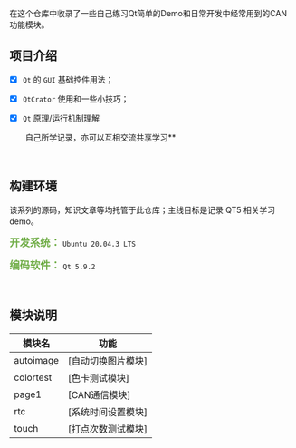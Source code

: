 
在这个仓库中收录了一些自己练习Qt简单的Demo和日常开发中经常用到的CAN功能模块。

## 项目介绍

- [x] `Qt` 的 `GUI` 基础控件用法；

- [x] `QtCrator` 使用和一些小技巧；

- [x] `Qt` 原理/运行机制理解

　　自己所学记录，亦可以互相交流共享学习**</font>

<br>

## 构建环境

该系列的源码，知识文章等均托管于此仓库；主线目标是记录 QT5 相关学习demo。

<font color=#70AD47 size=4 face="幼圆">**开发系统：**</font>      `Ubuntu 20.04.3 LTS`

<font color=#70AD47 size=4 face="幼圆">**编码软件：** </font> `Qt 5.9.2` 

<br>

## 模块说明

| 模块名           | 功能                                                         |
| ---------------- | ------------------------------------------------------------ |
| autoimage | [自动切换图片模块] |
| colortest | [色卡测试模块]    |
| page1     | [CAN通信模块]     |
| rtc       | [系统时间设置模块] |
| touch     | [打点次数测试模块] |
